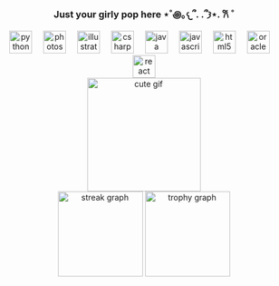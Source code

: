 <h3 align="center">Just your girly pop here ⋆˚꩜｡𐔌՞. .՞𐦯⋆. 𐙚 ˚</h3>

<div align="center">
  <img src="https://skillicons.dev/icons?i=py" height="40" alt="python logo" />
  <img width="12" />
  <img src="https://cdn.jsdelivr.net/gh/devicons/devicon/icons/photoshop/photoshop-plain.svg" height="40" alt="photoshop logo" />
  <img width="12" />
  <img src="https://cdn.jsdelivr.net/gh/devicons/devicon/icons/illustrator/illustrator-plain.svg" height="40" alt="illustrator logo" />
  <img width="12" />
  <img src="https://cdn.jsdelivr.net/gh/devicons/devicon/icons/csharp/csharp-original.svg" height="40" alt="csharp logo" />
  <img width="12" />
  <img src="https://cdn.jsdelivr.net/gh/devicons/devicon/icons/java/java-original.svg" height="40" alt="java logo" />
  <img width="12" />
  <img src="https://cdn.jsdelivr.net/gh/devicons/devicon/icons/javascript/javascript-original.svg" height="40" alt="javascript logo" />
  <img width="12" />
  <img src="https://cdn.jsdelivr.net/gh/devicons/devicon/icons/html5/html5-original.svg" height="40" alt="html5 logo" />
  <img width="12" />
  <img src="https://cdn.jsdelivr.net/gh/devicons/devicon/icons/oracle/oracle-original.svg" height="40" alt="oracle logo" />
  <img width="12" />
  <img src="https://cdn.jsdelivr.net/gh/devicons/devicon/icons/react/react-original.svg" height="40" alt="react logo" />
</div>

<div align="center">
  <img src="https://media4.giphy.com/media/v1.Y2lkPTc5MGI3NjExaXVxcjM1b2Z5eHd4aWRybm84dndpMWN0bHVheGFscnh1dGc4bjFqOCZlcD12MV9pbnRlcm5hbF9naWZfYnlfaWQmY3Q9Zw/kLZdzioXwDJfwY7X5Z/giphy.gif" height="200" alt="cute gif" />
</div>

<div align="center">
  <img src="https://streak-stats.demolab.com?user=qretzuisx&locale=en&mode=daily&theme=dracula&hide_border=false&border_radius=5&order=3" height="150" alt="streak graph" />
  <img src="https://github-profile-trophy.vercel.app?username=qretzuisx&theme=dracula&column=-1&row=1&margin-w=8&margin-h=8&no-bg=false&no-frame=false&order=4" height="150" alt="trophy graph" />
</div>

<br clear="both">
